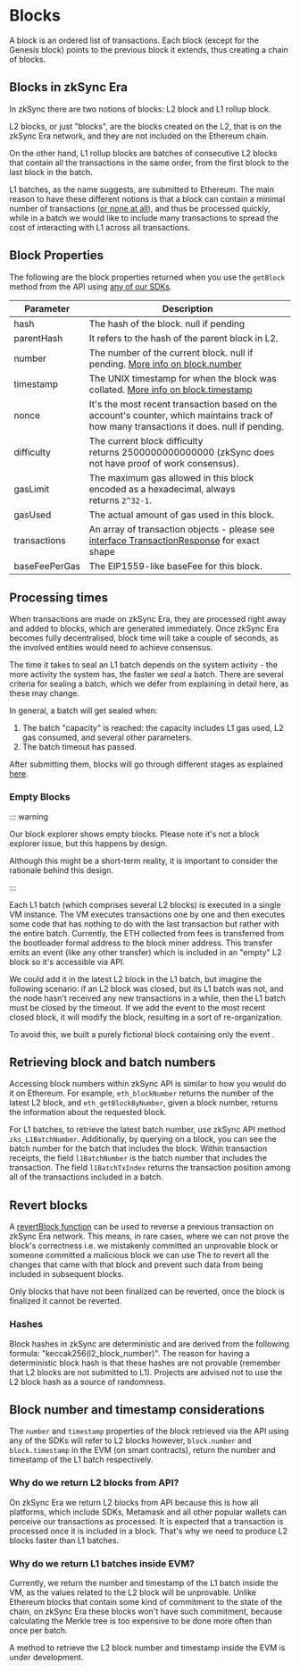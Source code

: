 # Blocks

A block is an ordered list of transactions. Each block (except for the Genesis block) points to the previous block it extends, thus creating a chain of blocks.

## Blocks in zkSync Era

In zkSync there are two notions of blocks:  L2 block and L1 rollup block.

L2 blocks, or just "blocks", are the blocks created on the L2, that is on the zkSync Era network, and they are not included on the Ethereum chain. 

On the other hand, L1 rollup blocks are batches of consecutive L2 blocks that contain all the transactions in the same order, from the first block to the last block in the batch.

L1 batches, as the name suggests, are submitted to Ethereum. The main reason to have these different notions is that a block can
contain a minimal number of transactions ([or none at all](#empty-blocks)), and thus be processed quickly, while in a batch we would like to include many transactions to spread the cost of interacting with L1 across all transactions.

## Block Properties


The following are the block properties returned when you use the `getBlock` method from the API using [any of our SDKs](../../../api/README.md#sdks).

| Parameter     | Description                                                                                                             |
| ------------- | ------------------------------------------------------------------------------------------------------------------------|
| hash          | The hash of the block. null if pending                                                                                                 |
| parentHash    | It refers to the hash of the parent block in L2.                                                                        |
| number        | The number of the current block. null if pending. [More info on block.number](#block-number-and-timestamp-considerations)                                                                                     |
| timestamp     | The UNIX timestamp for when the block was collated. [More info on block.timestamp](#block-number-and-timestamp-considerations)                                                       |
| nonce         | It's the most recent transaction based on the account's counter, which maintains track of how many transactions it does. null if pending. |
| difficulty    | The current block difficulty returns 2500000000000000 (zkSync does not have proof of work consensus).                   |
| gasLimit      | The maximum gas allowed in this block encoded as a hexadecimal, always returns `2^32-1`.                                                                |
| gasUsed       | The actual amount of gas used in this block.                                                                            |
| transactions  | An array of transaction objects - please see [interface TransactionResponse](../../../api/js/providers.md#gettransaction) for exact shape                                                                     |
| baseFeePerGas | The EIP1559-like baseFee for this block.                                                                                |


## Processing times

When transactions are made on zkSync Era, they are processed right away and added to blocks, which are generated immediately. Once zkSync Era becomes fully decentralised, block time will take a couple of seconds, as the involved entities would need to achieve consensus.

The time it takes to seal an L1 batch depends on the system activity - the more activity the system has, the faster we <em>seal</em> a batch.
There are several criteria for sealing a batch, which we defer from explaining in detail here, as these may change.

In general, a batch will get sealed when:

1. The batch "capacity" is reached: the capacity includes L1 gas used, L2 gas consumed, and several other parameters.
2. The batch timeout has passed.

After submitting them, blocks will go through different stages as explained [here](../../fundamentals/zkSync.md#zksync-overview).

### Empty Blocks

::: warning

Our block explorer shows empty blocks. Please note it's not a block explorer issue, but this happens by design.

Although this might be a short-term reality, it is important to consider the rationale behind this design.

:::

Each L1 batch (which comprises several L2 blocks) is executed in a single VM instance. The VM executes transactions one by one and then executes some code that has nothing to do with the last transaction but rather with the entire batch. Currently, the ETH collected from fees is transferred from the bootloader formal address to the block miner address. This transfer emits an event (like any other transfer) which is included in an "empty" L2 block so it's accessible via API.

We could add it in the latest L2 block in the L1 batch, but imagine the following scenario: if an L2 block was closed, but its L1 batch was not, and the node hasn't received any new transactions in a while, then the L1 batch must be closed by the timeout. If we add the event to the most recent closed block, it will modify the block, resulting in a sort of re-organization. 

To avoid this, we built a purely fictional block containing only the event .

## Retrieving block and batch numbers

Accessing block numbers within zkSync API is similar to how you would do it on Ethereum. For example, `eth_blockNumber` returns the number of the latest L2 block, and `eth_getBlockByNumber`, given a block number, returns the information about the requested block.

For L1 batches, to retrieve the latest batch number, use zkSync API method `zks_L1BatchNumber`.
Additionally, by querying on a block, you can see the batch number for the batch that includes the block.
Within transaction receipts, the field `l1BatchNumber` is the batch number that includes the transaction.
The field `l1BatchTxIndex` returns the transaction position among all of the transactions included in a batch.

## Revert blocks

A [revertBlock function](https://github.com/matter-labs/era-contracts/blob/fc7e86a3df404acb88d86502c944c0630a7ed288/ethereum/contracts/zksync/facets/Executor.sol#L342) can be used to reverse a previous transaction on zkSync Era network. This means, in rare cases, where we can not prove the block's correctness i.e. we mistakenly committed an unprovable block or someone committed a malicious block we can use The to revert all the changes that came with that block and prevent such data from being included in subsequent blocks.

Only blocks that have not been finalized can be reverted, once the block is finalized it cannot be reverted.


### Hashes

Block hashes in zkSync are deterministic and are derived from the following formula: "keccak256(l2_block_number)".
The reason for having a deterministic block hash is that these hashes are not provable (remember that L2 blocks are not submitted to L1).
Projects are advised not to use the L2 block hash as a source of randomness.


## Block number and timestamp considerations


The `number` and `timestamp` properties of the block retrieved via the API using any of the SDKs will refer to L2 blocks however, `block.number` and `block.timestamp` in the EVM (on smart contracts), return the number and timestamp of the L1 batch respectively.


### Why do we return L2 blocks from API?

On zkSync Era we return L2 blocks from API because this is how all platforms, which include SDKs, Metamask and all other popular wallets can perceive our transactions as processed. It is expected that a transaction is processed once it is included in a block. That's why we need to produce L2 blocks faster than L1 batches.

### Why do we return L1 batches inside EVM?

Currently, we return the number and timestamp of the L1 batch inside the VM, as the values related to the L2 block will be unprovable. Unlike Ethereum blocks that contain some kind of commitment to the state of the chain, on zkSync Era these blocks won't have such commitment, because calculating the Merkle tree is too expensive to be done more often than once per batch.

A method to retrieve the L2 block number and timestamp inside the EVM is under development.
